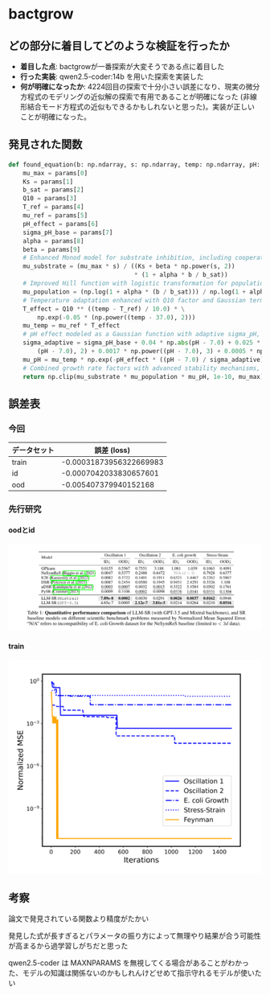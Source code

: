 # bactgrow

## どの部分に着目してどのような検証を行ったか

* **着目した点**: bactgrowが一番探索が大変そうである点に着目した
* **行った実装**: qwen2.5-coder:14b を用いた探索を実装した
* **何が明確になったか**: 4224回目の探索で十分小さい誤差になり、現実の微分方程式のモデリングの近似解の探索で有用であることが明確になった (非線形結合モード方程式の近似もできるかもしれないと思った)。実装が正しいことが明確になった。

## 発見された関数
```python
def found_equation(b: np.ndarray, s: np.ndarray, temp: np.ndarray, pH: np.ndarray, params: np.ndarray) -> np.ndarray:
    mu_max = params[0]
    Ks = params[1]
    b_sat = params[2]
    Q10 = params[3]
    T_ref = params[4]
    mu_ref = params[5]
    pH_effect = params[6]
    sigma_pH_base = params[7]
    alpha = params[8]
    beta = params[9]
    # Enhanced Monod model for substrate inhibition, including cooperative interactions and substrate saturation effects
    mu_substrate = (mu_max * s) / ((Ks + beta * np.power(s, 2))
                                   * (1 + alpha * b / b_sat))
    # Improved Hill function with logistic transformation for population density effect to better model competition dynamics at high densities
    mu_population = (np.log(1 + alpha * (b / b_sat))) / np.log(1 + alpha)
    # Temperature adaptation enhanced with Q10 factor and Gaussian term, more accurately accounting for thermal stress effects
    T_effect = Q10 ** ((temp - T_ref) / 10.0) * \
        np.exp(-0.05 * (np.power((temp - 37.0), 2)))
    mu_temp = mu_ref * T_effect
    # pH effect modeled as a Gaussian function with adaptive sigma_pH, including higher-order polynomial terms for precise non-linear effects at extreme pH values
    sigma_adaptive = sigma_pH_base + 0.04 * np.abs(pH - 7.0) + 0.025 * np.power(
        (pH - 7.0), 2) + 0.0017 * np.power((pH - 7.0), 3) + 0.0005 * np.power((pH - 7.0), 4)
    mu_pH = mu_temp * np.exp(-pH_effect * ((pH - 7.0) / sigma_adaptive) ** 2)
    # Combined growth rate factors with advanced stability mechanisms, ensuring substrate influence and effective clipping
    return np.clip(mu_substrate * mu_population * mu_pH, 1e-10, mu_max)
```

## 誤差表

### 今回
| データセット | 誤差 (loss)            |
|--------------|------------------------|
| train        | -0.00031873956322669983 |
| id           | -0.0007042033830657601  |
| ood          | -0.005407379940152168   |

### 先行研究
#### oodとid
![alt text](oodとidの誤差表.png)
#### train
![alt text](探索中の誤差の遷移.png)

## 考察
論文で発見されている関数より精度がたかい

発見した式が長すぎるとパラメータの振り方によって無理やり結果が合う可能性が高まるから過学習しがちだと思った

qwen2.5-coder は MAXNPARAMS を無視してくる場合があることがわかった、モデルの知識は関係ないのかもしれんけどせめて指示守れるモデルが使いたい
